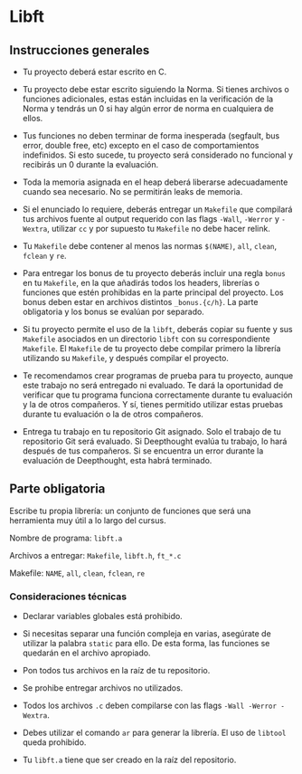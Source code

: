 # Libft

## Instrucciones generales
- Tu proyecto deberá estar escrito en C.

- Tu proyecto debe estar escrito siguiendo la Norma. Si tienes archivos o funciones adicionales, estas están incluidas en la verificación de la Norma y tendrás un 0 si hay algún error de norma en cualquiera de ellos.

- Tus funciones no deben terminar de forma inesperada (segfault, bus error, double free, etc) excepto en el caso de comportamientos indefinidos. Si esto sucede, tu proyecto será considerado no funcional y recibirás un 0 durante la evaluación.

- Toda la memoria asignada en el heap deberá liberarse adecuadamente cuando sea necesario. No se permitirán leaks de memoria.

- Si el enunciado lo requiere, deberás entregar un `Makefile` que compilará tus archivos fuente al output requerido con las flags `-Wall`, `-Werror` y `-Wextra`, utilizar `cc` y por supuesto tu `Makefile` no debe hacer relink.

- Tu `Makefile` debe contener al menos las normas `$(NAME)`, `all`, `clean`, `fclean` y `re`.

- Para entregar los bonus de tu proyecto deberás incluir una regla `bonus` en tu `Makefile`, en la que añadirás todos los headers, librerías o funciones que estén prohibidas en la parte principal del proyecto. Los bonus deben estar en archivos distintos `_bonus.{c/h}`. La parte obligatoria y los bonus se evalúan por separado.

- Si tu proyecto permite el uso de la `libft`, deberás copiar su fuente y sus `Makefile` asociados en un directorio `libft` con su correspondiente `Makefile`. El `Makefile` de tu proyecto debe compilar primero la librería utilizando su `Makefile`, y después compilar el proyecto.

- Te recomendamos crear programas de prueba para tu proyecto, aunque este trabajo no será entregado ni evaluado. Te dará la oportunidad de verificar que tu programa funciona correctamente durante tu evaluación y la de otros compañeros. Y sí, tienes permitido utilizar estas pruebas durante tu evaluación o la de otros compañeros.

- Entrega tu trabajo en tu repositorio Git asignado. Solo el trabajo de tu repositorio Git será evaluado. Si Deepthought evalúa tu trabajo, lo hará después de tus compañeros. Si se encuentra un error durante la evaluación de Deepthought, esta habrá terminado.

## Parte obligatoria
Escribe tu propia librería: un conjunto de funciones que será una herramienta muy útil a lo largo del cursus.

Nombre de programa: `libft.a`

Archivos a entregar: `Makefile`, `libft.h`, `ft_*.c`

Makefile: `NAME`, `all`, `clean`, `fclean`, `re`

### Consideraciones técnicas
- Declarar variables globales está prohibido.

- Si necesitas separar una función compleja en varias, asegúrate de utilizar la palabra `static` para ello. De esta forma, las funciones se quedarán en el archivo apropiado.

- Pon todos tus archivos en la raíz de tu repositorio.
- Se prohibe entregar archivos no utilizados.

- Todos los archivos `.c` deben compilarse con las flags `-Wall -Werror -Wextra`.

- Debes utilizar el comando `ar` para generar la librería. El uso de `libtool` queda prohibido.

- Tu `libft.a` tiene que ser creado en la raíz del repositorio.



